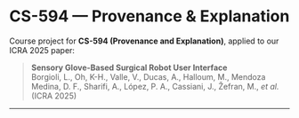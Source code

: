 # CS-594 — Provenance & Explanation

Course project for **CS-594 (Provenance and Explanation)**, applied to our ICRA 2025 paper:

> **Sensory Glove-Based Surgical Robot User Interface**  
> Borgioli, L., Oh, K-H., Valle, V., Ducas, A., Halloum, M., Mendoza Medina, D. F., Sharifi, A., López, P. A., Cassiani, J., Žefran, M., *et al.* (ICRA 2025)

---

